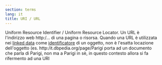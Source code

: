 ```yaml
---
section: terms
lang: it
title: URI / URL
---
```


Uniform Resource Identifier / Uniform Resource Locator. Un URL è l'indirizzo web http:/... di una pagina o risorsa. Quando una URL è utilizzata nei [linked data](/glossary/it/linked-data/) come [identificatore](/glossary/it/identifier/) di un oggetto, non è l'esatta locazione dell'oggetto (es. http:/it.dbpedia.org/page/Parigi porta ad un documento che parla di Parigi, non ma a Parigi in sè, in questo contesto allora si fa rifermento ad una URI
